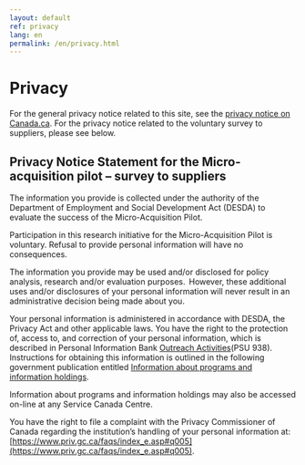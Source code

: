 ```yaml
---
layout: default
ref: privacy
lang: en
permalink: /en/privacy.html
---
```


# Privacy

For the general privacy notice related to this site, see the [privacy notice on Canada.ca](https://www.canada.ca/fr/transparence/confidentialite.html).
For the privacy notice related to the voluntary survey to suppliers, please see below.

## Privacy Notice Statement for the Micro-acquisition pilot – survey to suppliers

The information you provide is collected under the authority of the Department of Employment and Social Development Act (DESDA) to evaluate the success of the Micro-Acquisition Pilot.

Participation in this research initiative for the Micro-Acquisition Pilot is voluntary.
Refusal to provide personal information will have no consequences.

The information you provide may be used and/or disclosed for policy analysis, research and/or evaluation purposes.  
However, these additional uses and/or disclosures of your personal information will never result in an administrative decision being made about you.

Your personal information is administered in accordance with DESDA, the Privacy Act and other applicable laws.
You have the right to the protection of, access to, and correction of your personal information, which is described in Personal Information Bank [Outreach Activities](https://www.canada.ca/en/treasury-board-secretariat/services/access-information-privacy/access-information/information-about-programs-information-holdings/standard-personal-information-banks.html#psu938)(PSU 938).
Instructions for obtaining this information is outlined in the following government publication entitled [Information about programs and information holdings](https://www.canada.ca/en/treasury-board-secretariat/services/access-information-privacy/access-information/information-about-programs-information-holdings.html).

Information about programs and information holdings may also be accessed on-line at any Service Canada Centre.

You have the right to file a complaint with the Privacy Commissioner of Canada regarding the institution’s handling of your personal information at: [https://www.priv.gc.ca/faqs/index_e.asp#q005](https://www.priv.gc.ca/faqs/index_e.asp#q005).
